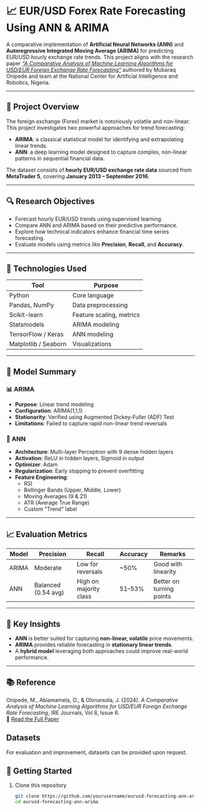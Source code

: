 # 📈 EUR/USD Forex Rate Forecasting Using ANN & ARIMA

A comparative implementation of **Artificial Neural Networks (ANN)** and **Autoregressive Integrated Moving Average (ARIMA)** for predicting EUR/USD hourly exchange rate trends. This project aligns with the research paper [_"A Comparative Analysis of Machine Learning Algorithms for USD/EUR Foreign Exchange Rate Forecasting"_](https://www.irejournals.com/formatedpaper/1706704.pdf) authored by Mubaraq Onipede and team at the National Center for Artificial Intelligence and Robotics, Nigeria.

---

## 🧠 Project Overview

The foreign exchange (Forex) market is notoriously volatile and non-linear. This project investigates two powerful approaches for trend forecasting:

- **ARIMA**: a classical statistical model for identifying and extrapolating linear trends.
- **ANN**: a deep learning model designed to capture complex, non-linear patterns in sequential financial data.

The dataset consists of **hourly EUR/USD exchange rate data** sourced from **MetaTrader 5**, covering **January 2013 – September 2016**.

---

## 🔍 Research Objectives

- Forecast hourly EUR/USD trends using supervised learning.
- Compare ANN and ARIMA based on their predictive performance.
- Explore how technical indicators enhance financial time series forecasting.
- Evaluate models using metrics like **Precision**, **Recall**, and **Accuracy**.

---

## 🧰 Technologies Used

| Tool        | Purpose                          |
|-------------|----------------------------------|
| Python      | Core language                    |
| Pandas, NumPy | Data preprocessing             |
| Scikit-learn | Feature scaling, metrics        |
| Statsmodels | ARIMA modeling                   |
| TensorFlow / Keras | ANN modeling             |
| Matplotlib / Seaborn | Visualizations         |

---


## 🧮 Model Summary

### 📊 ARIMA

- **Purpose**: Linear trend modeling
- **Configuration**: ARIMA(1,1,1)
- **Stationarity**: Verified using Augmented Dickey-Fuller (ADF) Test
- **Limitations**: Failed to capture rapid non-linear trend reversals

### 🤖 ANN

- **Architecture**: Multi-layer Perceptron with 9 dense hidden layers
- **Activation**: ReLU in hidden layers, Sigmoid in output
- **Optimizer**: Adam
- **Regularization**: Early stopping to prevent overfitting
- **Feature Engineering**:
  - RSI
  - Bollinger Bands (Upper, Middle, Lower)
  - Moving Averages (9 & 21)
  - ATR (Average True Range)
  - Custom "Trend" label

---

## 📈 Evaluation Metrics

| Model       | Precision       | Recall          | Accuracy       | Remarks                        |
|-------------|------------------|------------------|----------------|--------------------------------|
| ARIMA       | Moderate          | Low for reversals | ~50%           | Good with linearity            |
| ANN         | Balanced (0.54 avg) | High on majority class | 51–53%      | Better on turning points       |

---

## 📌 Key Insights

- **ANN** is better suited for capturing **non-linear, volatile** price movements.
- **ARIMA** provides reliable forecasting in **stationary linear trends**.
- A **hybrid model** leveraging both approaches could improve real-world performance.

---

## 📚 Reference

Onipede, M., Abiamamela, O., & Olorunsola, J. (2024). _A Comparative Analysis of Machine Learning Algorithms for USD/EUR Foreign Exchange Rate Forecasting_, IRE Journals, Vol 8, Issue 6.  
📄 [Read the Full Paper](https://www.irejournals.com/paper-details/1706704)


## Datasets

For evaluation and improvement, datasets can be provided upon request.

## 🚀 Getting Started

1. Clone this repository  
   ```bash
   git clone https://github.com/yourusername/eurusd-forecasting-ann-arima.git
   cd eurusd-forecasting-ann-arima

